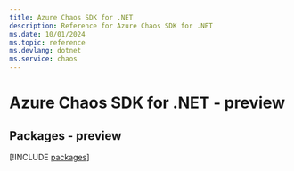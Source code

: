 ```yaml
---
title: Azure Chaos SDK for .NET
description: Reference for Azure Chaos SDK for .NET
ms.date: 10/01/2024
ms.topic: reference
ms.devlang: dotnet
ms.service: chaos
---
```

# Azure Chaos SDK for .NET - preview
## Packages - preview
[!INCLUDE [packages](chaos-index.md)]